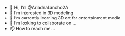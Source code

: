 - 👋 Hi, I’m @AriadnaLancho2A
- 👀 I’m interested in 3D modeling
- 🌱 I’m currently learning 3D art for entertainment media
- 💞️ I’m looking to collaborate on ...
- 📫 How to reach me ...

<!---
AriadnaLancho2A/AriadnaLancho2A is a ✨ special ✨ repository because its `README.md` (this file) appears on your GitHub profile.
You can click the Preview link to take a look at your changes.
--->
